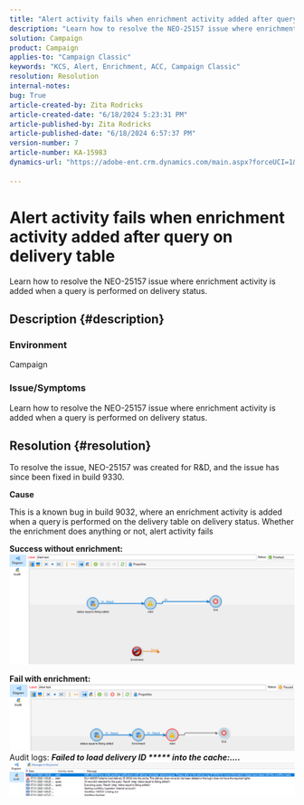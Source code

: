 ```yaml
---
title: "Alert activity fails when enrichment activity added after query on delivery table"
description: "Learn how to resolve the NEO-25157 issue where enrichment activity is added when a query is performed on delivery status."
solution: Campaign
product: Campaign
applies-to: "Campaign Classic"
keywords: "KCS, Alert, Enrichment, ACC, Campaign Classic"
resolution: Resolution
internal-notes: 
bug: True
article-created-by: Zita Rodricks
article-created-date: "6/18/2024 5:23:31 PM"
article-published-by: Zita Rodricks
article-published-date: "6/18/2024 6:57:37 PM"
version-number: 7
article-number: KA-15983
dynamics-url: "https://adobe-ent.crm.dynamics.com/main.aspx?forceUCI=1&pagetype=entityrecord&etn=knowledgearticle&id=b58d197b-972d-ef11-840a-002248084fbb"

---
```

# Alert activity fails when enrichment activity added after query on delivery table


Learn how to resolve the NEO-25157 issue where enrichment activity is added when a query is performed on delivery status.

## Description {#description}


### Environment

Campaign

### Issue/Symptoms

Learn how to resolve the NEO-25157 issue where enrichment activity is added when a query is performed on delivery status.


## Resolution {#resolution}


To resolve the issue, NEO-25157 was created for R&D, and the issue has since been fixed in build 9330.

<b>Cause</b>


This is a known bug in build 9032, where an enrichment activity is added when a query<b> </b>is performed on the delivery table on delivery status. Whether the enrichment does anything or not, alert activity fails

<b>Success without enrichment:</b>
![](assets/ab975c07-d043-ed11-bba2-0022480868ff.png)

<b>Fail with enrichment:</b>
![](assets/ad975c07-d043-ed11-bba2-0022480868ff.png)
Audit logs: <b>*Failed to load delivery ID \*\*\*\*\* into the cache:....</b>*
![](assets/ac975c07-d043-ed11-bba2-0022480868ff.png)
